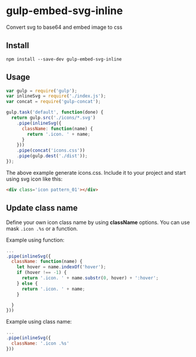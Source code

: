 # gulp-embed-svg-inline
Convert svg to base64 and embed image to css

## Install
```npm install --save-dev gulp-embed-svg-inline```

## Usage

```javascript
var gulp = require('gulp');
var inlineSvg = require('./index.js');
var concat = require('gulp-concat');

gulp.task('default', function(done) {
  return gulp.src('./icons/*.svg')
    .pipe(inlineSvg({
      className: function(name) {
        return '.icon. ' + name;
      }
    }))
    .pipe(concat('icons.css'))
    .pipe(gulp.dest('./dist'));
});
```

The above example generate icons.css. Include it to your project and start using svg icon like this:

```html
<div class='icon pattern_01'></div>
```

## Update class name
Define your own icon class name by using **className** options. You can use mask ```.icon .%s``` or a function.

Example using function:
```js
...
.pipe(inlineSvg({
  className: function(name) {
    let hover = name.indexOf('hover');
    if (hover !== -1) {
      return '.icon. ' + name.substr(0, hover) + ':hover';
    } else {
      return '.icon. ' + name;
    }

  }
}))
```
Example using class name:
```js
...
.pipe(inlineSvg({
  className: '.icon .%s'
}))
```

